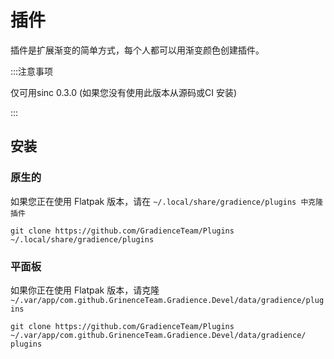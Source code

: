 # 插件

插件是扩展渐变的简单方式，每个人都可以用渐变颜色创建插件。

:::注意事项

仅可用sinc 0.3.0 (如果您没有使用此版本从源码或CI 安装)

:::


## 安装

### 原生的

如果您正在使用 Flatpak 版本，请在 `~/.local/share/gradience/plugins 中克隆插件`

```shell
git clone https://github.com/GradienceTeam/Plugins ~/.local/share/gradience/plugins
```


### 平面板

如果你正在使用 Flatpak 版本，请克隆 `~/.var/app/com.github.GrinenceTeam.Gradience.Devel/data/gradience/plugins`

```shell
git clone https://github.com/GradienceTeam/Plugins ~/.var/app/com.github.GrinenceTeam.Gradience.Devel/data/gradience/ plugins
```
